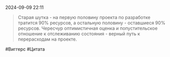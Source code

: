 2024-09-09 22:11

>Старая шутка - на первую половину проекта по разработке тратится 90% ресурсов, а остальную половину - оставшиеся 90% ресурсов. Чересчур оптимистичная оценка и попустительское отношение к отслеживанию состояния - верный путь к перерасходам на проекте.



#Виггерс 
#Цитата 